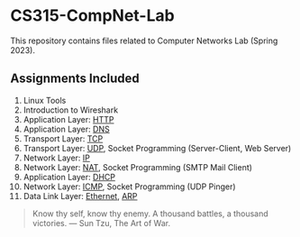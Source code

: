 # CS315-CompNet-Lab
This repository contains files related to Computer Networks Lab (Spring 2023).

## Assignments Included
1. Linux Tools
2. Introduction to Wireshark
3. Application Layer: [HTTP](https://github.com/Whitelisted2/CS315-CompNet-Lab/tree/main/Assignment%2003 "HyperText Transfer Protocol")
4. Application Layer: [DNS](https://github.com/Whitelisted2/CS315-CompNet-Lab/tree/main/Assignment%2004 "Domain Name Server")
5. Transport Layer: [TCP](https://github.com/Whitelisted2/CS315-CompNet-Lab/tree/main/Assignment%2005 "Transmission Control Protocol")
6. Transport Layer: [UDP](https://github.com/Whitelisted2/CS315-CompNet-Lab/tree/main/Assignment%2006 "User Datagram Protocol"), Socket Programming (Server-Client, Web Server)
7. Network Layer: [IP](https://github.com/Whitelisted2/CS315-CompNet-Lab/tree/main/Assignment%2007 "Internet Protocol")
8. Network Layer: [NAT](https://github.com/Whitelisted2/CS315-CompNet-Lab/tree/main/Assignment%2008 "Network Address Translation"), Socket Programming (SMTP Mail Client)
9. Application Layer: [DHCP](https://github.com/Whitelisted2/CS315-CompNet-Lab/tree/main/Assignment%2009 "Dynamic Host Configuration Protocol")
10. Network Layer: [ICMP](https://github.com/Whitelisted2/CS315-CompNet-Lab/tree/main/Assignment%2010 "Internet Control Message Protocol"), Socket Programming (UDP Pinger)
11. Data Link Layer: [Ethernet](https://github.com/Whitelisted2/CS315-CompNet-Lab/tree/main/Assignment%2011 "Ethernet"), [ARP](https://github.com/Whitelisted2/CS315-CompNet-Lab/tree/main/Assignment%2011 "Address Resolution Protocol")

> Know thy self, know thy enemy. A thousand battles, a thousand victories. ― Sun Tzu, The Art of War.
